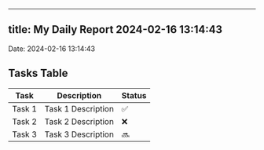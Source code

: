 
---
title: My Daily Report 2024-02-16 13:14:43
---

Date: 2024-02-16 13:14:43

## Tasks Table

| Task | Description | Status |
|------|-------------|--------|
| Task 1 | Task 1 Description | ✅ |
| Task 2 | Task 2 Description | ❌ |
| Task 3 | Task 3 Description | 🔜 |
